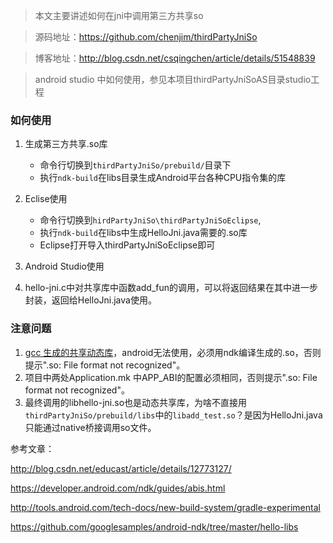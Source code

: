>本文主要讲述如何在jni中调用第三方共享so

>源码地址：https://github.com/chenjim/thirdPartyJniSo

>博客地址：http://blog.csdn.net/csqingchen/article/details/51548839

>android studio 中如何使用，参见本项目thirdPartyJniSoAS目录studio工程

### 如何使用

1. 生成第三方共享.so库  

    - 命令行切换到`thirdPartyJniSo/prebuild/`目录下  
    - 执行`ndk-build`在libs目录生成Android平台各种CPU指令集的库

2. Eclise使用
    
    - 命令行切换到`hirdPartyJniSo\thirdPartyJniSoEclipse`,
    - 执行`ndk-build`在libs中生成HelloJni.java需要的.so库  
    - Eclipse打开导入thirdPartyJniSoEclipse即可
    
3. Android Studio使用

    

4. hello-jni.c中对共享库中函数add_fun的调用，可以将返回结果在其中进一步封装，返回给HelloJni.java使用。  

### 注意问题

1. [gcc 生成的共享动态库](http://blog.csdn.net/csqingchen/article/details/51546784)，android无法使用，必须用ndk编译生成的.so，否则提示".so: File format not recognized"。  
2. 项目中两处Application.mk 中APP_ABI的配置必须相同，否则提示".so: File format not recognized"。  
3. 最终调用的libhello-jni.so也是动态共享库，为啥不直接用`thirdPartyJniSo/prebuild/libs`中的`libadd_test.so`？是因为HelloJni.java只能通过native桥接调用so文件。  

参考文章：

http://blog.csdn.net/educast/article/details/12773127/  

https://developer.android.com/ndk/guides/abis.html

http://tools.android.com/tech-docs/new-build-system/gradle-experimental  

https://github.com/googlesamples/android-ndk/tree/master/hello-libs  

